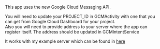 This app uses the new Google Cloud Messaging API.

You will need to update your PROJECT_ID in GCMActivity with one that you can get from Google Cloud Dashboard for your project.  
Also you will need to provide address to your server where the app can register itself. The address should be updated in GCMIntentService

It works with my example server which can be found in [here](https://github.com/gregttn/GCMPlayServer)
